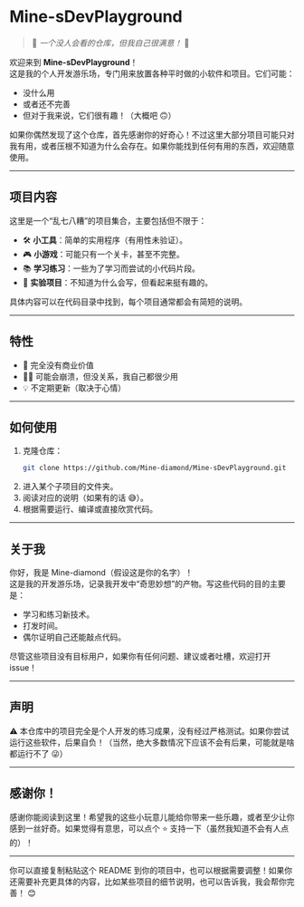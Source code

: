 # **Mine-sDevPlayground**

> 🌟 *一个没人会看的仓库，但我自己很满意！* 🌟

欢迎来到 **Mine-sDevPlayground**！  
这是我的个人开发游乐场，专门用来放置各种平时做的小软件和项目。它们可能：
- 没什么用
- 或者还不完善
- 但对于我来说，它们很有趣！（大概吧 🙃）

如果你偶然发现了这个仓库，首先感谢你的好奇心！不过这里大部分项目可能只对我有用，或者压根不知道为什么会存在。如果你能找到任何有用的东西，欢迎随意使用。

---

## **项目内容**

这里是一个“乱七八糟”的项目集合，主要包括但不限于：
- 🛠️ **小工具**：简单的实用程序（有用性未验证）。
- 🎮 **小游戏**：可能只有一个关卡，甚至不完整。
- 📚 **学习练习**：一些为了学习而尝试的小代码片段。
- 🤔 **实验项目**：不知道为什么会写，但看起来挺有趣的。

具体内容可以在代码目录中找到，每个项目通常都会有简短的说明。

---

## **特性**

- 🧪 完全没有商业价值
- 🤷‍♂️ 可能会崩溃，但没关系，我自己都很少用
- 💡 不定期更新（取决于心情）

---

## **如何使用**

1. 克隆仓库：
   ```bash
   git clone https://github.com/Mine-diamond/Mine-sDevPlayground.git
   ```
2. 进入某个子项目的文件夹。
3. 阅读对应的说明（如果有的话 😅）。
4. 根据需要运行、编译或直接欣赏代码。

---

## **关于我**

你好，我是 Mine-diamond（假设这是你的名字）！  
这是我的开发游乐场，记录我开发中“奇思妙想”的产物。写这些代码的目的主要是：
- 学习和练习新技术。
- 打发时间。
- 偶尔证明自己还能敲点代码。

尽管这些项目没有目标用户，如果你有任何问题、建议或者吐槽，欢迎打开 issue！

---

## **声明**

⚠️ 本仓库中的项目完全是个人开发的练习成果，没有经过严格测试。如果你尝试运行这些软件，后果自负！（当然，绝大多数情况下应该不会有后果，可能就是啥都运行不了 😜）

---

## **感谢你！**

感谢你能阅读到这里！希望我的这些小玩意儿能给你带来一些乐趣，或者至少让你感到一丝好奇。如果觉得有意思，可以点个 ⭐ 支持一下（虽然我知道不会有人点的）！

---

你可以直接复制粘贴这个 README 到你的项目中，也可以根据需要调整！如果你还需要补充更具体的内容，比如某些项目的细节说明，也可以告诉我，我会帮你完善！ 😊
